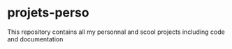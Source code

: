 # projets-perso
This repository contains all my personnal and scool projects including code and documentation